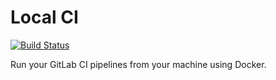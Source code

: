 # Local CI 

[![Build Status](https://travis-ci.org/jubianchi/local-ci.svg?branch=master)](https://travis-ci.org/jubianchi/local-ci)

Run your GitLab CI pipelines from your machine using Docker.